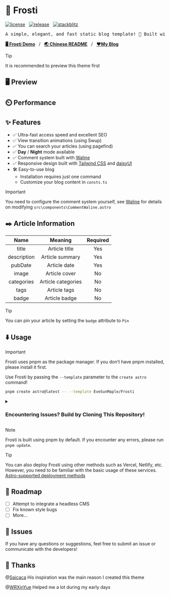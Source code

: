 # 🧊 Frosti

[![license](https://badgen.net/github/license/EveSunMaple/Frosti)](https://github.com/EveSunMaple/Frosti/blob/main/LICENSE)&nbsp;&nbsp;&nbsp;[![release](https://badgen.net/github/release/EveSunMaple/Frosti)](https://github.com/EveSunMaple/Frosti/releases)&nbsp;&nbsp;&nbsp;[![stackblitz](https://developer.stackblitz.com/img/open_in_stackblitz_small.svg)](https://stackblitz.com/github/EveSunMaple/Frosti)

<pre align="center">
A simple, elegant, and fast static blog template! 🚀 Built with Astro
</pre>

[**🖥️ Frosti Demo**](https://frosti.saroprock.com)&nbsp;&nbsp;&nbsp;/&nbsp;&nbsp;&nbsp;[**🌏 Chinese README**](https://github.com/EveSunMaple/Frosti/blob/main/docs/README.zh-CN.md)&nbsp;&nbsp;&nbsp;/&nbsp;&nbsp;&nbsp;[**❤️My Blog**](https://www.saroprock.com)

> [!TIP]
> It is recommended to preview this theme first

## 🖥️ Preview


## ⏲️ Performance


## ✨ Features

- ✅ Ultra-fast access speed and excellent SEO
- ✅ View transition animations (using Swup)
- ✅ You can search your articles (using pagefind)
- ✅ **Day** / **Night** mode available
- ✅ Comment system built with [Waline](https://waline.js.org/)
- ✅ Responsive design built with [Tailwind CSS](https://tailwindcss.com/) and [daisyUI](https://daisyui.com/)
- 🛠️ Easy-to-use blog
  - Installation requires just one command
  - Customize your blog content in `consts.ts`

> [!IMPORTANT]
> You need to configure the comment system yourself, see [Waline](https://waline.js.org/) for details on modifying `src\components\CommentWaline.astro`

## ✒️ Article Information

|    Name     |      Meaning       | Required |
| :---------: | :----------------: | :------: |
|    title    |   Article title    |   Yes    |
| description |  Article summary   |   Yes    |
|   pubDate   |    Article date    |   Yes    |
|    image    |   Article cover    |    No    |
| categories  | Article categories |    No    |
|    tags     |    Article tags    |    No    |
|    badge    |   Article badge    |    No    |

> [!TIP]
> You can pin your article by setting the `badge` attribute to `Pin`

## ⬇️ Usage

> [!IMPORTANT]
> Frosti uses pnpm as the package manager. If you don’t have pnpm installed, please install it first.

Use Frosti by passing the `--template` parameter to the `create astro` command!

```sh
pnpm create astro@latest -- --template EveSunMaple/Frosti
```

<details>
  <summary><h3>Encountering Issues? Build by Cloning This Repository!</h3></summary>

1. Install the pnpm package manager

```sh
npm i -g pnpm
```

2. Clone the project

```sh
git clone --depth 1 https://github.com/EveSunMaple/Frosti.git Frosti
```

3. Enter the project folder

```sh
cd Frosti
```

4. Install dependencies

```sh
pnpm i
```

5. Debug and run the project

```sh
pnpm run dev # Start the debug server

pnpm run build # Build the project as static files
```

</details>

> [!NOTE]
> Frosti is built using pnpm by default. If you encounter any errors, please run `pnpm update`.

> [!TIP]
> You can also deploy Frosti using other methods such as Vercel, Netlify, etc. However, you need to be familiar with the basic usage of these services.
> [Astro-supported deployment methods](https://docs.astro.build/zh-cn/guides/deploy/)

## 🎯 Roadmap

- [ ] Attempt to integrate a headless CMS
- [ ] Fix known style bugs
- [ ] More...

## 👀 Issues

If you have any questions or suggestions, feel free to submit an issue or communicate with the developers!

## 🎉 Thanks

@[Saicaca](https://github.com/saicaca) His inspiration was the main reason I created this theme

@[WRXinYue](https://github.com/WRXinYue) Helped me a lot during my early days
